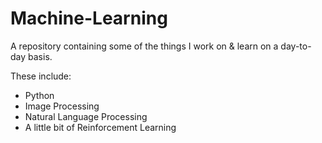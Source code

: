 # Machine-Learning

A repository containing some of the things I work on & learn on a day-to-day basis.

These include:
  - Python
  - Image Processing
  - Natural Language Processing
  - A little bit of Reinforcement Learning

